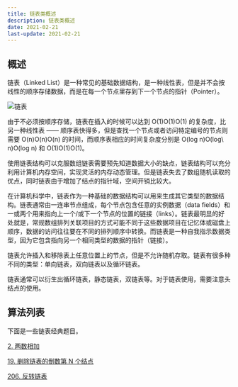 ```yaml
---
title: 链表类概述
description: 链表类概述
date: 2021-02-21
last-update: 2021-02-21
---
```


## 概述


链表（Linked List）是一种常见的基础数据结构，是一种线性表，但是并不会按线性的顺序存储数据，而是在每一个节点里存到下一个节点的指针（Pointer）。

![链表](/images/algorithm-list/leetcode-list-1.png)

由于不必须按顺序存储，链表在插入的时候可以达到 O(1)O(1)O(1) 的复杂度，比另一种线性表 —— 顺序表快得多，但是查找一个节点或者访问特定编号的节点则需要 O(n)O(n)O(n) 的时间，而顺序表相应的时间复杂度分别是 O(log n)O(log\ n)O(log n) 和 O(1)O(1)O(1)。

使用链表结构可以克服数组链表需要预先知道数据大小的缺点，链表结构可以充分利用计算机内存空间，实现灵活的内存动态管理。但是链表失去了数组随机读取的优点，同时链表由于增加了结点的指针域，空间开销比较大。

在计算机科学中，链表作为一种基础的数据结构可以用来生成其它类型的数据结构。链表通常由一连串节点组成，每个节点包含任意的实例数据（data fields）和一或两个用来指向上一个/或下一个节点的位置的链接（links）。链表最明显的好处就是，常规数组排列关联项目的方式可能不同于这些数据项目在记忆体或磁盘上顺序，数据的访问往往要在不同的排列顺序中转换。而链表是一种自我指示数据类型，因为它包含指向另一个相同类型的数据的指针（链接）。

链表允许插入和移除表上任意位置上的节点，但是不允许随机存取。链表有很多种不同的类型：单向链表，双向链表以及循环链表。

链表通常可以衍生出循环链表，静态链表，双链表等。对于链表使用，需要注意头结点的使用。

## 算法列表

下面是一些链表经典题目。


[2. 两数相加](2.%20两数相加.md)<Badge text="简单" type="tip"/>

[19. 删除链表的倒数第 N 个结点](19.%20删除链表的倒数第%20N%20个结点.md)<Badge text="简单" type="tip"/>

[206. 反转链表](19.%20删除链表的倒数第%20N%20个结点.md)<Badge text="简单" type="tip"/>
